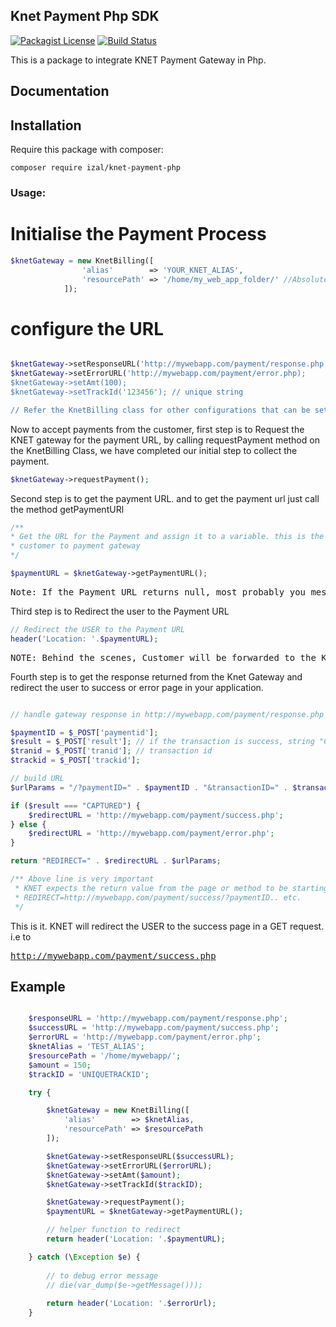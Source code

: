 ## Knet Payment Php SDK
[![Packagist License](https://poser.pugx.org/barryvdh/laravel-debugbar/license.png)](http://choosealicense.com/licenses/mit/)
[![Build Status](https://travis-ci.org/iZaL/knet-payment-php.svg?branch=master)](https://travis-ci.org/iZaL/knet-payment-php)

This is a package to integrate KNET Payment Gateway in Php.

## Documentation

## Installation

Require this package with composer:

```shell
composer require izal/knet-payment-php
```

### Usage:

# Initialise the Payment Process
```php
$knetGateway = new KnetBilling([
                'alias'        => 'YOUR_KNET_ALIAS',
                'resourcePath' => '/home/my_web_app_folder/' //Absolute Path to where the resource.cgn file is located
            ]);
```

# configure the URL

```php

$knetGateway->setResponseURL('http://mywebapp.com/payment/response.php');
$knetGateway->setErrorURL('http://mywebapp.com/payment/error.php);
$knetGateway->setAmt(100); 
$knetGateway->setTrackId('123456'); // unique string

// Refer the KnetBilling class for other configurations that can be set like currency, language etc

```

Now to accept payments from the customer, first step is to Request the KNET gateway for the payment URL, by calling requestPayment method on the KnetBilling Class,
we have completed our initial step to collect the payment. 


```php
$knetGateway->requestPayment();
```

Second step is to get the payment URL. and to get the payment url just call the method getPaymentURl

```php
/** 
* Get the URL for the Payment and assign it to a variable. this is the URL we will use to redirect the
* customer to payment gateway 
*/

$paymentURL = $knetGateway->getPaymentURL();

```

<pre>Note: If the Payment URL returns null, most probably you messaged up with configuration, or resource path. Check the example in the below section how to ideally request for the payment, which helps to debug for the errors</pre>

Third step is to Redirect the user to the Payment URL

```php
// Redirect the USER to the Payment URL
header('Location: '.$paymentURL);

```

<pre>NOTE: Behind the scenes, Customer will be forwarded to the Knet Payment Page, If the payment process was success, Then he will be redirected to the Response URL we set in setResponseURL method. i.e http://mywebapp.com/payment/response.php</pre>

Fourth step is to get the response returned from the Knet Gateway and redirect the user to success or error page in your application.

```php

// handle gateway response in http://mywebapp.com/payment/response.php

$paymentID = $_POST['paymentid']; 
$result = $_POST['result']; // if the transaction is success, string "CAPTURED" will be return
$tranid = $_POST['tranid']; // transaction id
$trackid = $_POST['trackid'];

// build URL 
$urlParams = "/?paymentID=" . $paymentID . "&transactionID=" . $transactionID . "&trackID=" . $trackID;

if ($result === "CAPTURED") {
    $redirectURL = 'http://mywebapp.com/payment/success.php';
} else {
    $redirectURL = 'http://mywebapp.com/payment/error.php';
}

return "REDIRECT=" . $redirectURL . $urlParams;

/** Above line is very important
 * KNET expects the return value from the page or method to be starting with 
 * REDIRECT=http://mywebapp.com/payment/success/?paymentID.. etc.
 */ 

```

This is it. KNET will redirect the USER to the success page in a GET request. i.e to <pre>http://mywebapp.com/payment/success.php</pre>

## Example

```php

    $responseURL = 'http://mywebapp.com/payment/response.php';
    $successURL = 'http://mywebapp.com/payment/success.php';
    $errorURL = 'http://mywebapp.com/payment/error.php';
    $knetAlias = 'TEST_ALIAS';
    $resourcePath = '/home/mywebapp/';
    $amount = 150;
    $trackID = 'UNIQUETRACKID'; 

    try {

        $knetGateway = new KnetBilling([
            'alias'        => $knetAlias,
            'resourcePath' => $resourcePath
        ]);

        $knetGateway->setResponseURL($successURL);
        $knetGateway->setErrorURL($errorURL);
        $knetGateway->setAmt($amount);
        $knetGateway->setTrackId($trackID);

        $knetGateway->requestPayment();
        $paymentURL = $knetGateway->getPaymentURL();

        // helper function to redirect
        return header('Location: '.$paymentURL);

    } catch (\Exception $e) {
    
        // to debug error message 
        // die(var_dump($e->getMessage()));
        
        return header('Location: '.$errorUrl);
    }
        
```